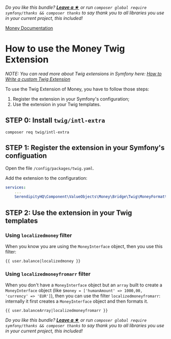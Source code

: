 *Do you like this bundle? [**Leave a &#9733;**](#js-repo-pjax-container) or run `composer global require symfony/thanks && composer thanks` to say thank you to all libraries you use in your current project, this included!*

[Money Documentation](../Money.md)

# How to use the Money Twig Extension

*NOTE: You can read more about Twig extensions in Symfony here: [How to Write a custom Twig Extension](https://symfony.com/doc/current/templating/twig_extension.html)*

To use the Twig Extension of Money, you have to follow those steps:

1. Register the extension in your Symfony's configuration;
2. Use the extension in your Twig templates.

## STEP 0: Install `twig/intl-extra`

```console
composer req twig/intl-extra
```

## STEP 1: Register the extension in your Symfony's configuation

Open the file `/config/packages/twig.yaml`.

Add the extension to the configuration:

```yaml
services:
    ...
    SerendipityHQ\Component\ValueObjects\Money\Bridge\Twig\MoneyFormatterExtension: ~
```

## STEP 2: Use the extension in your Twig templates

### Using `localizedmoney` filter

When you know you are using the `MoneyInterface` object, then you use this filter:

```twig
{{ user.balance|localizedmoney }}
```

### Using `localizedmoneyfromarr` filter

When you don't have a `MoneyInterface` object but an `array` built to create a `MoneyInterface` object (like `$money = ['humanAmount' => 1000,00, 'currency' => 'EUR']`), then you can use the filter `localizedmoneyfromarr`: internally it first creates a `MoneyInterface` object and then formats it.

```twig
{{ user.balanceArray|localizedmoneyfromarr }}
```

*Do you like this bundle? [**Leave a &#9733;**](#js-repo-pjax-container) or run `composer global require symfony/thanks && composer thanks` to say thank you to all libraries you use in your current project, this included!*
